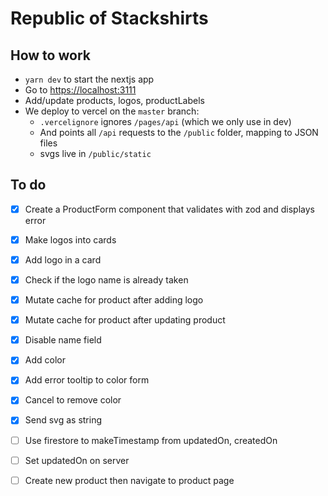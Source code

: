# Republic of Stackshirts

## How to work

- `yarn dev` to start the nextjs app
- Go to [https://localhost:3111](https://localhost:3111)
- Add/update products, logos, productLabels
- We deploy to vercel on the `master` branch:
  - `.vercelignore` ignores `/pages/api` (which we only use in dev)
  - And points all `/api` requests to the `/public` folder, mapping to JSON files
  - svgs live in `/public/static`
  

## To do
- [x] Create a ProductForm component that validates with zod and displays error
- [x] Make logos into cards
- [x] Add logo in a card
- [x] Check if the logo name is already taken
- [x] Mutate cache for product after adding logo
- [x] Mutate cache for product after updating product
- [x] Disable name field
- [x] Add color
- [x] Add error tooltip to color form
- [x] Cancel to remove color
- [x] Send svg as string
- [ ] Use firestore to makeTimestamp from updatedOn, createdOn
- [ ] Set updatedOn on server
- [ ] Create new product then navigate to product page


